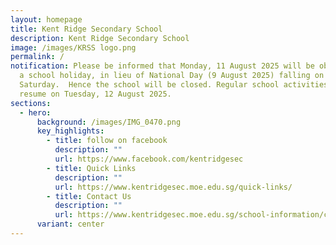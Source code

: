 ```yaml
---
layout: homepage
title: Kent Ridge Secondary School
description: Kent Ridge Secondary School
image: /images/KRSS logo.png
permalink: /
notification: Please be informed that Monday, 11 August 2025 will be observed as
  a school holiday, in lieu of National Day (9 August 2025) falling on a
  Saturday.  Hence the school will be closed. Regular school activities will
  resume on Tuesday, 12 August 2025.
sections:
  - hero:
      background: /images/IMG_0470.png
      key_highlights:
        - title: follow on facebook
          description: ""
          url: https://www.facebook.com/kentridgesec
        - title: Quick Links
          description: ""
          url: https://www.kentridgesec.moe.edu.sg/quick-links/
        - title: Contact Us
          description: ""
          url: https://www.kentridgesec.moe.edu.sg/school-information/contact-information/
      variant: center
---
```

